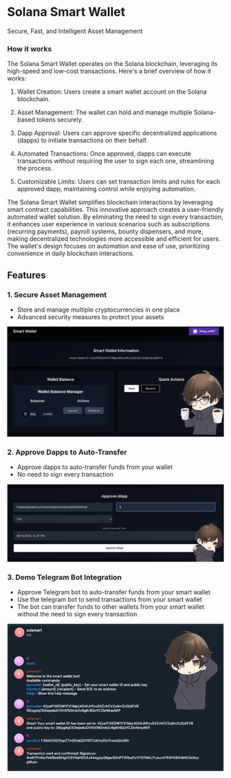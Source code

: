 # Solana Smart Wallet 

Secure, Fast, and Intelligent Asset Management

### How it works
The Solana Smart Wallet operates on the Solana blockchain, leveraging its high-speed and low-cost transactions. Here's a brief overview of how it works:

1. Wallet Creation: Users create a smart wallet account on the Solana blockchain.

2. Asset Management: The wallet can hold and manage multiple Solana-based tokens securely.

3. Dapp Approval: Users can approve specific decentralized applications (dapps) to initiate transactions on their behalf.

4. Automated Transactions: Once approved, dapps can execute transactions without requiring the user to sign each one, streamlining the process.

5. Customizable Limits: Users can set transaction limits and rules for each approved dapp, maintaining control while enjoying automation.


The Solana Smart Wallet simplifies blockchain interactions by leveraging smart contract capabilities. This innovative approach creates a user-friendly automated wallet solution. By eliminating the need to sign every transaction, it enhances user experience in various scenarios such as subscriptions (recurring payments), payroll systems, bounty dispensers, and more, making decentralized technologies more accessible and efficient for users. The wallet's design focuses on automation and ease of use, prioritizing convenience in daily blockchain interactions.


## Features

### 1. Secure Asset Management
- Store and manage multiple cryptocurrencies in one place
- Advanced security measures to protect your assets

![Asset Management Screenshot](demo_images/smart_wallet.png)

### 2. Approve Dapps to Auto-Transfer
- Approve dapps to auto-transfer funds from your wallet
- No need to sign every transaction

![Transaction Interface Screenshot](demo_images/approve_dapp.png)

### 3. Demo Telegram Bot Integration
- Approve Telegram bot to auto-transfer funds from your smart wallet
- Use the telegram bot to send transactions from your smart wallet
- The bot can transfer funds to other wallets from your smart wallet without the need to sign every transaction

![Telegram Bot Screenshot](demo_images/telegram_bot.png)
